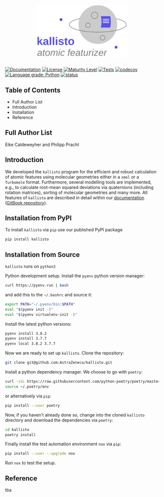 <div align="center">
<img src="./assets/logo.svg" alt="Kallisto" width="300">
</div>

##

[![Documentation](https://img.shields.io/badge/GitBook-Docu-lightgrey)](https://app.gitbook.com/@ehjc/s/kallisto/)
[![License](https://img.shields.io/badge/license-Apache%202-blue)](https://img.shields.io/badge/license-Apache%202-blue)
[![Maturity Level](https://img.shields.io/badge/Maturity%20Level-ML--1-orange)](https://img.shields.io/badge/Maturity%20Level-ML--1-orange)
[![Tests](https://github.com/AstraZeneca/kallisto/workflows/Tests/badge.svg)](https://github.com/AstraZeneca/kallisto/actions?workflow=Tests)
[![codecov](https://codecov.io/gh/AstraZeneca/kallisto/branch/master/graph/badge.svg?token=HI0U0R96X8)](https://codecov.io/gh/AstraZeneca/kallisto)
[![Language grade: Python](https://img.shields.io/lgtm/grade/python/g/AstraZeneca/kallisto.svg?logo=lgtm&logoWidth=18)](https://lgtm.com/projects/g/AstraZeneca/kallisto/context:python)
[![status](https://joss.theoj.org/papers/16126cbcfb826bf4810d243a009a6b02/status.svg)](https://joss.theoj.org/papers/16126cbcfb826bf4810d243a009a6b02)

Table of Contents
-----------------

- Full Author List
- Introduction
- Installation
- Reference

Full Author List
----------------

Eike Caldeweyher and Philipp Pracht

Introduction
------------

We developed the `kallisto` program for the efficient and robust calculation of atomic features using molecular geometries either in a ``xmol`` or a ``Turbomole`` format.
Furthermore, several modelling tools are implemented, e.g., to calculate root-mean squared deviations via quaternions (including rotation matrices), sorting of molecular geometries and many more. All features of ``kallisto`` are described in detail within our [documentation](https://app.gitbook.com/@ehjc/s/kallisto/) ([GitBook repository](https://github.com/f3rmion/gitbook-kallisto)).

Installation from PyPI
----------------------

To install ``kallisto`` via `pip` use our published PyPI package
```bash
pip install kallisto
```

Installation from Source
------------------------

`kallisto` runs on `python3`

Python development setup. Install the `pyenv` python version manager:
```bash
curl https://pyenv.run | bash
```
and add this to the `~/.bashrc` and source it:
```bash
export PATH="~/.pyenv/bin:$PATH"
eval "$(pyenv init -)"
eval "$(pyenv virtualenv-init -)"
```
Install the latest python versions:
```bash
pyenv install 3.8.2
pyenv install 3.7.7
pyenv local 3.8.2 3.7.7
```

Now we are ready to set up `kallisto`.
Clone the repository:
```bash
git clone git@github.com:AstraZeneca/kallisto.git
```

Install a python dependency manager. We choose to go with `poetry`:
```bash
curl -sSL https://raw.githubusercontent.com/python-poetry/poetry/master/get-poetry.py | python
source ~/.poetry/env
```
or alternatively via `pip`:
```bash
pip install --user poetry
```

Now, if you haven't already done so, change into the cloned `kallisto` directory and
download the dependencies via `poetry`:
```bash
cd kallisto
poetry install
```

Finally install the test automation environment `nox` via ``pip``:
```bash
pip install --user --upgrade nox
```

Run `nox` to test the setup.

Reference
---------

tba

